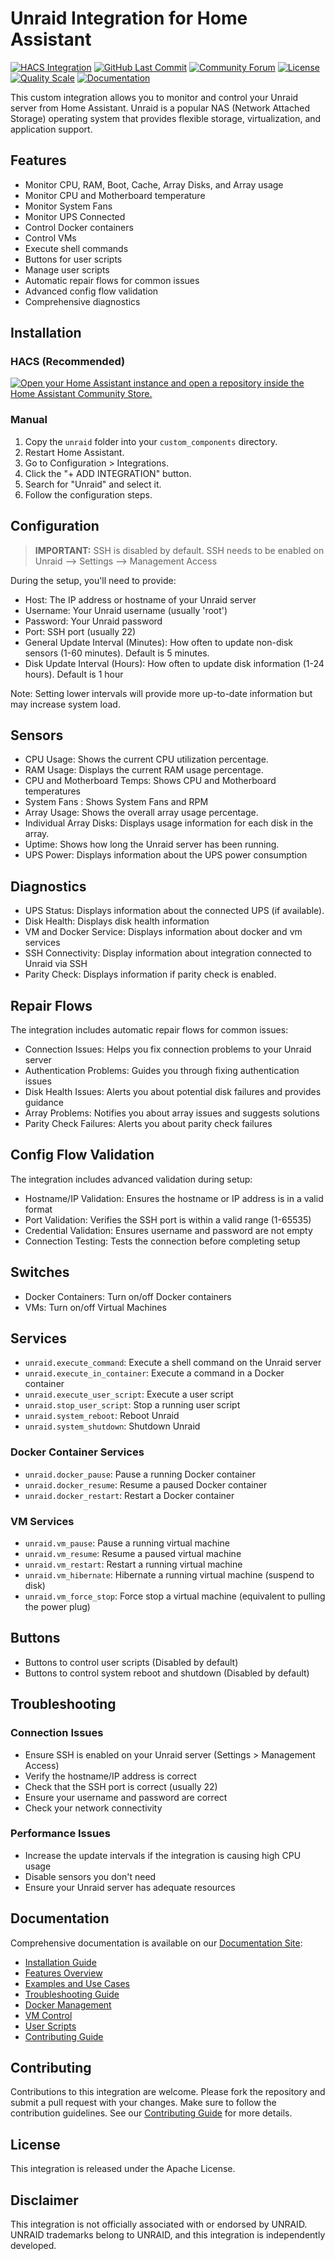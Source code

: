 # Unraid Integration for Home Assistant

[![HACS Integration][hacsbadge]][hacs]
[![GitHub Last Commit](https://img.shields.io/github/last-commit/domalab/ha-unraid?style=for-the-badge)](https://github.com/domalab/ha-unraid/commits/main)
[![Community Forum](https://img.shields.io/badge/Community-Forum-blue?style=for-the-badge)](https://community.home-assistant.io/t/unraid-integration)
[![License](https://img.shields.io/github/license/domalab/ha-unraid?style=for-the-badge)](./LICENSE)
[![Quality Scale](https://img.shields.io/badge/Quality%20Scale-Platinum-blue?style=for-the-badge)](https://developers.home-assistant.io/docs/integration_quality_scale_index)
[![Documentation](https://img.shields.io/badge/Documentation-GitHub%20Pages-blue?style=for-the-badge)](https://unraid-docs.domalab.net)

This custom integration allows you to monitor and control your Unraid server from Home Assistant. Unraid is a popular NAS (Network Attached Storage) operating system that provides flexible storage, virtualization, and application support.

## Features

- Monitor CPU, RAM, Boot, Cache, Array Disks, and Array usage
- Monitor CPU and Motherboard temperature
- Monitor System Fans
- Monitor UPS Connected
- Control Docker containers
- Control VMs
- Execute shell commands
- Buttons for user scripts
- Manage user scripts
- Automatic repair flows for common issues
- Advanced config flow validation
- Comprehensive diagnostics

## Installation

### HACS (Recommended)

[![Open your Home Assistant instance and open a repository inside the Home Assistant Community Store.](https://my.home-assistant.io/badges/hacs_repository.svg)](https://my.home-assistant.io/redirect/hacs_repository/?owner=domalab&repository=ha-unraid&category=integration)

### Manual

1. Copy the `unraid` folder into your `custom_components` directory.
2. Restart Home Assistant.
3. Go to Configuration > Integrations.
4. Click the "+ ADD INTEGRATION" button.
5. Search for "Unraid" and select it.
6. Follow the configuration steps.

## Configuration

> **IMPORTANT:** SSH is disabled by default. SSH needs to be enabled on Unraid --> Settings --> Management Access

During the setup, you'll need to provide:

- Host: The IP address or hostname of your Unraid server
- Username: Your Unraid username (usually 'root')
- Password: Your Unraid password
- Port: SSH port (usually 22)
- General Update Interval (Minutes): How often to update non-disk sensors (1-60 minutes). Default is 5 minutes.
- Disk Update Interval (Hours): How often to update disk information (1-24 hours). Default is 1 hour

Note: Setting lower intervals will provide more up-to-date information but may increase system load.

## Sensors

- CPU Usage: Shows the current CPU utilization percentage.
- RAM Usage: Displays the current RAM usage percentage.
- CPU and Motherboard Temps: Shows CPU and Motherboard temperatures
- System Fans : Shows System Fans and RPM
- Array Usage: Shows the overall array usage percentage.
- Individual Array Disks: Displays usage information for each disk in the array.
- Uptime: Shows how long the Unraid server has been running.
- UPS Power: Displays information about the UPS power consumption

## Diagnostics

- UPS Status: Displays information about the connected UPS (if available).
- Disk Health: Displays disk health information
- VM and Docker Service: Displays information about docker and vm services
- SSH Connectivity: Display information about integration connected to Unraid via SSH
- Parity Check: Displays information if parity check is enabled.

## Repair Flows

The integration includes automatic repair flows for common issues:

- Connection Issues: Helps you fix connection problems to your Unraid server
- Authentication Problems: Guides you through fixing authentication issues
- Disk Health Issues: Alerts you about potential disk failures and provides guidance
- Array Problems: Notifies you about array issues and suggests solutions
- Parity Check Failures: Alerts you about parity check failures

## Config Flow Validation

The integration includes advanced validation during setup:

- Hostname/IP Validation: Ensures the hostname or IP address is in a valid format
- Port Validation: Verifies the SSH port is within a valid range (1-65535)
- Credential Validation: Ensures username and password are not empty
- Connection Testing: Tests the connection before completing setup

## Switches

- Docker Containers: Turn on/off Docker containers
- VMs: Turn on/off Virtual Machines

## Services

- `unraid.execute_command`: Execute a shell command on the Unraid server
- `unraid.execute_in_container`: Execute a command in a Docker container
- `unraid.execute_user_script`: Execute a user script
- `unraid.stop_user_script`: Stop a running user script
- `unraid.system_reboot`: Reboot Unraid
- `unraid.system_shutdown`: Shutdown Unraid

### Docker Container Services

- `unraid.docker_pause`: Pause a running Docker container
- `unraid.docker_resume`: Resume a paused Docker container
- `unraid.docker_restart`: Restart a Docker container

### VM Services

- `unraid.vm_pause`: Pause a running virtual machine
- `unraid.vm_resume`: Resume a paused virtual machine
- `unraid.vm_restart`: Restart a running virtual machine
- `unraid.vm_hibernate`: Hibernate a running virtual machine (suspend to disk)
- `unraid.vm_force_stop`: Force stop a virtual machine (equivalent to pulling the power plug)

## Buttons

- Buttons to control user scripts (Disabled by default)
- Buttons to control system reboot and shutdown (Disabled by default)

## Troubleshooting

### Connection Issues

- Ensure SSH is enabled on your Unraid server (Settings > Management Access)
- Verify the hostname/IP address is correct
- Check that the SSH port is correct (usually 22)
- Ensure your username and password are correct
- Check your network connectivity

### Performance Issues

- Increase the update intervals if the integration is causing high CPU usage
- Disable sensors you don't need
- Ensure your Unraid server has adequate resources

## Documentation

Comprehensive documentation is available on our [Documentation Site](https://unraid-docs.domalab.net/):

- [Installation Guide](https://unraid-docs.domalab.net/user-guide/installation/)
- [Features Overview](https://unraid-docs.domalab.net/user-guide/features/)
- [Examples and Use Cases](https://unraid-docs.domalab.net/advanced/examples/)
- [Troubleshooting Guide](https://unraid-docs.domalab.net/user-guide/troubleshooting/)
- [Docker Management](https://unraid-docs.domalab.net/advanced/docker-management/)
- [VM Control](https://unraid-docs.domalab.net/advanced/vm-control/)
- [User Scripts](https://unraid-docs.domalab.net/advanced/user-scripts/)
- [Contributing Guide](https://unraid-docs.domalab.net/development/contributing/)

## Contributing

Contributions to this integration are welcome. Please fork the repository and submit a pull request with your changes. Make sure to follow the contribution guidelines. See our [Contributing Guide](https://unraid-docs.domalab.net/development/contributing/) for more details.

## License

This integration is released under the Apache License.

## Disclaimer

This integration is not officially associated with or endorsed by UNRAID. UNRAID trademarks belong to UNRAID, and this integration is independently developed.

[hacs]: https://github.com/custom-components/hacs
[hacsbadge]: https://img.shields.io/badge/HACS-Default-orange.svg?style=for-the-badge
